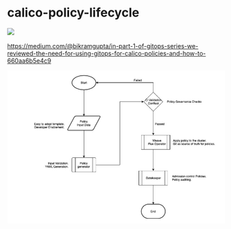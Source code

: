 # calico-policy-lifecycle

![](https://github.com/bikram20/calico-policy-lifecycle/workflows/Validate/badge.svg?branch=team1)

https://medium.com/@bikramgupta/in-part-1-of-gitops-series-we-reviewed-the-need-for-using-gitops-for-calico-policies-and-how-to-660aa6b5e4c9


![Flow Diagram](flowchart.jpeg?raw=true)
